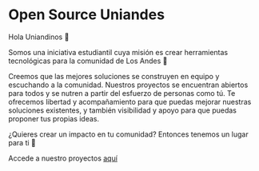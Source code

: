 # Open Source Uniandes

Hola Uniandinos 👋

Somos una iniciativa estudiantil cuya misión es crear herramientas tecnológicas para la comunidad de Los Andes 💛

Creemos que las mejores soluciones se construyen en equipo y escuchando a la comunidad. Nuestros proyectos se encuentran abiertos para todos y se nutren a partir del esfuerzo de personas como tú. Te ofrecemos libertad y acompañamiento para que puedas mejorar nuestras soluciones existentes, y también visibilidad y apoyo para que puedas proponer tus propias ideas.

¿Quieres crear un impacto en tu comunidad? Entonces tenemos un lugar para ti 💪

Accede a nuestro proyectos [aquí](https://open-source-uniandes.github.io/Open-Source-Uniandes/)


<!--

**Here are some ideas to get you started:**

🙋‍♀️ A short introduction - what is your organization all about?
🌈 Contribution guidelines - how can the community get involved?
👩‍💻 Useful resources - where can the community find your docs? Is there anything else the community should know?
🍿 Fun facts - what does your team eat for breakfast?
🧙 Remember, you can do mighty things with the power of [Markdown](https://docs.github.com/github/writing-on-github/getting-started-with-writing-and-formatting-on-github/basic-writing-and-formatting-syntax)
-->
